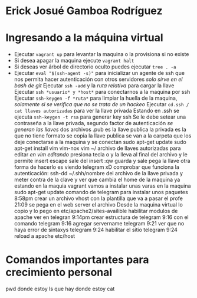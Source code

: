 # Erick Josué Gamboa Rodríguez
# Ingresando a la máquina virtual
- Ejecutar `vagrant up` para levantar la maquina o la provisiona si no existe 
- Si desea apagar la maquina ejecute `vagrant halt`
- Si deseas ver árbol de directorio oculto puedes ejecutar `tree . -a`
- Ejecutar `eval "$(ssh-agent -s)"` para inicializar un agente de ssh que nos permita hacer autenticación con otros servidores *solo sirve en el bash de git*
Ejecutar `ssh -add` y la *ruta relativa* para cargar la llave 
Ejecutar `ssh *usuario* y *host*` para conectarnos a la maquina por ssh 
Ejecutar `ssh-keygen -f *ruta*` para limpiar la huella de la maquina, *solamente si se verifica que no se trata de un hackeo*
Ejecutar `cd.ssh / cat llaves autorizadas` para ver la llave privada 
Estando en .ssh se ejecuta `ssh-keygen -t rsa` para generar key ssh
Se le debe setear una contraseña a la llave privada, segundo factor de autenticación 
*se generan las llaves* dos archivos .pub es la llave publica la privada es la que no tiene formato
se copia la llave publica 
se van a la carpeta que los deje conectarse a la maquina y se conectan 
sudo apt-get update
sudo apt-get install vim vim-nox
vim ~/ archivo de llaves autorizadas para editar 
*en vim editando* presiona tecla o y la lleva al final del archivo y le permite insert 
escape sale del insert
:qw guarda y sale
pega la llave 
otra forma de hacerlo es viendo telegram  xD
comprobar que funciona la autenticación: ssh-dd ~/.shh/nombre del archivo de la llave privada y meter contra de la clave y ver que cambia el home de la maquina
ya estando en la maquia vagrant 
vamos a instalar unas varas en la maquina
sudo apt-get update 
comando de telegram para instalar unos paquetes 8:58pm
crear un archivo vhost con la plantilla que va a pasar el profe 21:09
se pega en el web server el archivo 
Desde la maquina virtual lo copio y lo pego en etc/apache2/sites-availible
habilitar modulos de apache ver en telegran 9:14pm
crear estructura de telegram 9:16
con el comando telegram 9:16
agregar servername telegram 9:21
ver que no haya error de sintaxys telegram 9:24
habilitar el sitio telegram 9:24
reload a apache 
etc/host 



# Comandos importantes para crecimiento personal

pwd donde estoy 
ls que hay donde estoy
cat 



